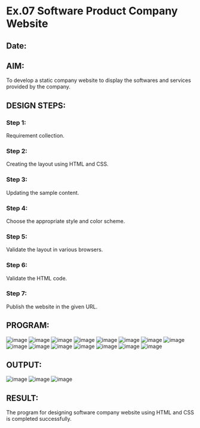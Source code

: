 # Ex.07 Software Product Company Website
## Date:

## AIM:
To develop a static company website to display the softwares and services provided by the company.

## DESIGN STEPS:

### Step 1:
Requirement collection.

### Step 2:
Creating the layout using HTML and CSS.

### Step 3:
Updating the sample content.

### Step 4:
Choose the appropriate style and color scheme.

### Step 5:
Validate the layout in various browsers.

### Step 6:
Validate the HTML code.

### Step 7:
Publish the website in the given URL.

## PROGRAM:
![image](https://github.com/deepika3095/softweb/assets/151625159/4256c11a-f727-4ad8-bbd4-aee6b85dcb4e)
![image](https://github.com/deepika3095/softweb/assets/151625159/831ff95e-b133-47a1-993d-fb39f8e28ac5)
![image](https://github.com/deepika3095/softweb/assets/151625159/99958e8f-e354-4dd2-b7be-c0d7261bbdc7)
![image](https://github.com/deepika3095/softweb/assets/151625159/d3a71c88-ad65-4d7d-bb1f-c369ea5868cf)
![image](https://github.com/deepika3095/softweb/assets/151625159/c3db5bb3-22b9-4100-8bf0-3d66b62f0fb4)
![image](https://github.com/deepika3095/softweb/assets/151625159/eb78d9c9-1b20-49b6-b14f-0272320875cc) 
![image](https://github.com/deepika3095/softweb/assets/151625159/5b518978-caeb-4dba-9365-e2c78c983493)
![image](https://github.com/deepika3095/softweb/assets/151625159/deedad46-4d13-4d11-aa4b-3e969b3e0b7b)
![image](https://github.com/deepika3095/softweb/assets/151625159/619f8504-1dc4-4bb9-ab1a-f369e953a657)
![image](https://github.com/deepika3095/softweb/assets/151625159/decf68ad-a0c1-41ad-8fcd-cc5aeaa97a52)
![image](https://github.com/deepika3095/softweb/assets/151625159/d215dce0-7775-4dcd-a9f6-91ba79e234ca)
![image](https://github.com/deepika3095/softweb/assets/151625159/3aba8c09-ed79-45f8-8459-13559a4cfadf)
![image](https://github.com/deepika3095/softweb/assets/151625159/a9182d52-363a-4fa5-b223-0c2030d69b49)
![image](https://github.com/deepika3095/softweb/assets/151625159/139c7385-c917-4a04-87ea-34937185fc0d)
![image](https://github.com/deepika3095/softweb/assets/151625159/e72890ae-d240-4426-89af-b8ff1b0fea10)



## OUTPUT:
![image](https://github.com/deepika3095/softweb/assets/151625159/3c60e1c1-2e3b-4b55-927c-42cbc744219b)
![image](https://github.com/deepika3095/softweb/assets/151625159/d69d9301-c2eb-43cf-a57a-6035b286b7e3)
![image](https://github.com/deepika3095/softweb/assets/151625159/9384e39d-4195-4677-8d7c-aee01b1e1f8b)

## RESULT:
The program for designing software company website using HTML and CSS is completed successfully.
